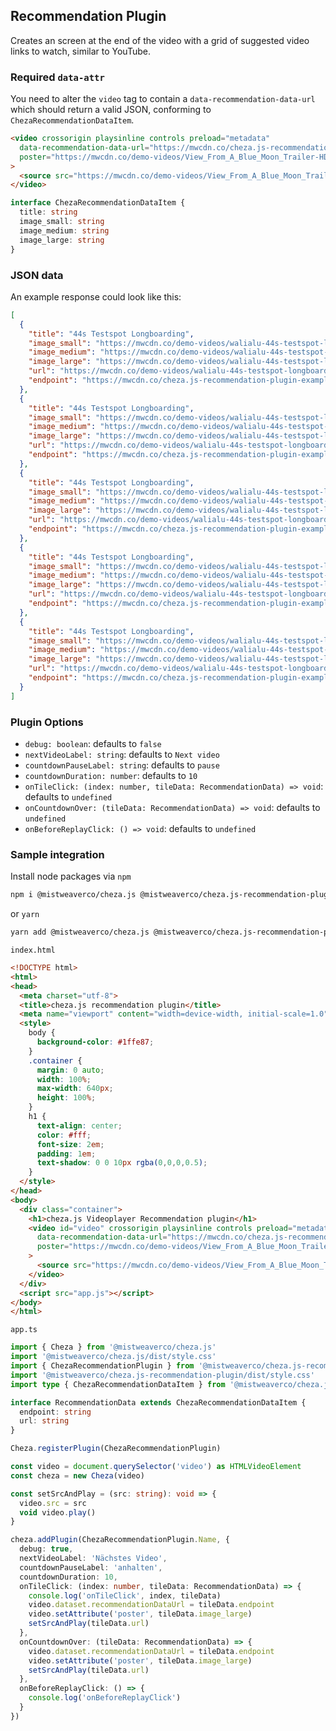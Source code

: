 ## Recommendation Plugin

Creates an screen at the end of the video with a grid of suggested video links to watch,
similar to YouTube.

### Required `data-attr`

You need to alter the `video` tag to contain a `data-recommendation-data-url`
which should return a valid JSON, conforming to `ChezaRecommendationDataItem`.

```html
<video crossorigin playsinline controls preload="metadata"
  data-recommendation-data-url="https://mwcdn.co/cheza.js-recommendation-plugin-example-data.json"
  poster="https://mwcdn.co/demo-videos/View_From_A_Blue_Moon_Trailer-HD.jpg"
>
  <source src="https://mwcdn.co/demo-videos/View_From_A_Blue_Moon_Trailer-576p.mp4" type="video/mp4" />
</video>
```

```typescript
interface ChezaRecommendationDataItem {
  title: string
  image_small: string
  image_medium: string
  image_large: string
}
```

### JSON data

An example response could look like this:

```json
[
  {
    "title": "44s Testspot Longboarding",
    "image_small": "https://mwcdn.co/demo-videos/walialu-44s-testspot-longboarding-hd.jpg",
    "image_medium": "https://mwcdn.co/demo-videos/walialu-44s-testspot-longboarding-hd.jpg",
    "image_large": "https://mwcdn.co/demo-videos/walialu-44s-testspot-longboarding-hd.jpg",
    "url": "https://mwcdn.co/demo-videos/walialu-44s-testspot-longboarding-720p.mp4",
    "endpoint": "https://mwcdn.co/cheza.js-recommendation-plugin-example-data.json"
  },
  {
    "title": "44s Testspot Longboarding",
    "image_small": "https://mwcdn.co/demo-videos/walialu-44s-testspot-longboarding-hd.jpg",
    "image_medium": "https://mwcdn.co/demo-videos/walialu-44s-testspot-longboarding-hd.jpg",
    "image_large": "https://mwcdn.co/demo-videos/walialu-44s-testspot-longboarding-hd.jpg",
    "url": "https://mwcdn.co/demo-videos/walialu-44s-testspot-longboarding-720p.mp4",
    "endpoint": "https://mwcdn.co/cheza.js-recommendation-plugin-example-data.json"
  },
  {
    "title": "44s Testspot Longboarding",
    "image_small": "https://mwcdn.co/demo-videos/walialu-44s-testspot-longboarding-hd.jpg",
    "image_medium": "https://mwcdn.co/demo-videos/walialu-44s-testspot-longboarding-hd.jpg",
    "image_large": "https://mwcdn.co/demo-videos/walialu-44s-testspot-longboarding-hd.jpg",
    "url": "https://mwcdn.co/demo-videos/walialu-44s-testspot-longboarding-720p.mp4",
    "endpoint": "https://mwcdn.co/cheza.js-recommendation-plugin-example-data.json"
  },
  {
    "title": "44s Testspot Longboarding",
    "image_small": "https://mwcdn.co/demo-videos/walialu-44s-testspot-longboarding-hd.jpg",
    "image_medium": "https://mwcdn.co/demo-videos/walialu-44s-testspot-longboarding-hd.jpg",
    "image_large": "https://mwcdn.co/demo-videos/walialu-44s-testspot-longboarding-hd.jpg",
    "url": "https://mwcdn.co/demo-videos/walialu-44s-testspot-longboarding-720p.mp4",
    "endpoint": "https://mwcdn.co/cheza.js-recommendation-plugin-example-data.json"
  },
  {
    "title": "44s Testspot Longboarding",
    "image_small": "https://mwcdn.co/demo-videos/walialu-44s-testspot-longboarding-hd.jpg",
    "image_medium": "https://mwcdn.co/demo-videos/walialu-44s-testspot-longboarding-hd.jpg",
    "image_large": "https://mwcdn.co/demo-videos/walialu-44s-testspot-longboarding-hd.jpg",
    "url": "https://mwcdn.co/demo-videos/walialu-44s-testspot-longboarding-720p.mp4",
    "endpoint": "https://mwcdn.co/cheza.js-recommendation-plugin-example-data.json"
  }
]
```

### Plugin Options

 - `debug: boolean`: defaults to `false`
 - `nextVideoLabel: string`: defaults to `Next video`
 - `countdownPauseLabel: string`: defaults to `pause`
 - `countdownDuration: number`: defaults to `10`
 - `onTileClick: (index: number, tileData: RecommendationData) => void`: defaults to `undefined`
 - `onCountdownOver: (tileData: RecommendationData) => void`: defaults to `undefined`
 - `onBeforeReplayClick: () => void`: defaults to `undefined`

### Sample integration

Install node packages via `npm`

```sh
npm i @mistweaverco/cheza.js @mistweaverco/cheza.js-recommendation-plugin
```

or `yarn`

```sh
yarn add @mistweaverco/cheza.js @mistweaverco/cheza.js-recommendation-plugin
```

`index.html`

```html
<!DOCTYPE html>
<html>
<head>
  <meta charset="utf-8">
  <title>cheza.js recommendation plugin</title>
  <meta name="viewport" content="width=device-width, initial-scale=1.0" />
  <style>
    body {
      background-color: #1ffe87;
    }
    .container {
      margin: 0 auto;
      width: 100%;
      max-width: 640px;
      height: 100%;
    }
    h1 {
      text-align: center;
      color: #fff;
      font-size: 2em;
      padding: 1em;
      text-shadow: 0 0 10px rgba(0,0,0,0.5);
    }
  </style>
</head>
<body>
  <div class="container">
    <h1>cheza.js Videoplayer Recommendation plugin</h1>
    <video id="video" crossorigin playsinline controls preload="metadata"
      data-recommendation-data-url="https://mwcdn.co/cheza.js-recommendation-plugin-example-data.json"
      poster="https://mwcdn.co/demo-videos/View_From_A_Blue_Moon_Trailer-HD.jpg"
    >
      <source src="https://mwcdn.co/demo-videos/View_From_A_Blue_Moon_Trailer-576p.mp4" type="video/mp4" />
    </video>
  </div>
  <script src="app.js"></script>
</body>
</html>
```

`app.ts`

```typescript
import { Cheza } from '@mistweaverco/cheza.js'
import '@mistweaverco/cheza.js/dist/style.css'
import { ChezaRecommendationPlugin } from '@mistweaverco/cheza.js-recommendation-plugin'
import '@mistweaverco/cheza.js-recommendation-plugin/dist/style.css'
import type { ChezaRecommendationDataItem } from '@mistweaverco/cheza.js-recommendation-plugin'

interface RecommendationData extends ChezaRecommendationDataItem {
  endpoint: string
  url: string
}

Cheza.registerPlugin(ChezaRecommendationPlugin)

const video = document.querySelector('video') as HTMLVideoElement
const cheza = new Cheza(video)

const setSrcAndPlay = (src: string): void => {
  video.src = src
  void video.play()
}

cheza.addPlugin(ChezaRecommendationPlugin.Name, {
  debug: true,
  nextVideoLabel: 'Nächstes Video',
  countdownPauseLabel: 'anhalten',
  countdownDuration: 10,
  onTileClick: (index: number, tileData: RecommendationData) => {
    console.log('onTileClick', index, tileData)
    video.dataset.recommendationDataUrl = tileData.endpoint
    video.setAttribute('poster', tileData.image_large)
    setSrcAndPlay(tileData.url)
  },
  onCountdownOver: (tileData: RecommendationData) => {
    video.dataset.recommendationDataUrl = tileData.endpoint
    video.setAttribute('poster', tileData.image_large)
    setSrcAndPlay(tileData.url)
  },
  onBeforeReplayClick: () => {
    console.log('onBeforeReplayClick')
  }
})
```
